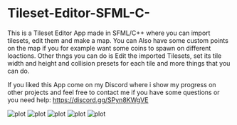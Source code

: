 # Tileset-Editor-SFML-C-
This is a Tileset Editor App made in SFML/C++ where you can import tilesets, edit them and make a map.
You can Also have some custom points on the map if you for example want some coins to spawn on different loactions.
Other thngs you can do is Edit the imported Tilesets, set its tile width and height and collision presets for each tile and more things that you can do. 

If you liked this App come on my Discord where i show my progress on other projects and feel free to contact me if you have some questions or you need help: https://discord.gg/SPyn8KWgVE

![plot](https://media.discordapp.net/attachments/1156329564629377065/1156330262121156628/image.png?ex=651493fa&is=6513427a&hm=5a54677e23ada4e3774636bd4d167ebca288d844587ca5c801112b9e84b85ce0&=&width=1154&height=671)
![plot](https://cdn.discordapp.com/attachments/1156329564629377065/1156331599521132574/image.png?ex=65149538&is=651343b8&hm=b1e79c04c21dcb3335f746cd4df5f429e3bd71436f2a6c9be8d4fb25f3b9345b&)
![plot](https://media.discordapp.net/attachments/1156329564629377065/1156331771806355537/image.png?ex=65149562&is=651343e2&hm=578e58655929b9cb4b637500db04e08ce3249ad78008727c912a4b76bf16d788&=&width=1141&height=671)
![plot](https://cdn.discordapp.com/attachments/1156329564629377065/1156331828576264252/image.png?ex=6514956f&is=651343ef&hm=67ddee4c110aff39a1cbc8718ad5930e18018ace12c9e6124eecbf6671136de2&)
![plot](https://media.discordapp.net/attachments/1156329564629377065/1156332110097944647/image.png?ex=651495b2&is=65134432&hm=bf937504461f7408747a165ead7084f605e20481c2d8f843e3ca61a6b24dcd18&=&width=1149&height=671)
